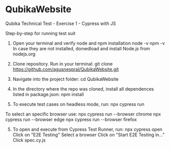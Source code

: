 # QubikaWebsite
Qubika Technical Test - Exercise 1 - Cypress with JS  

Step-by-step for running test suit
1. Open your terminal and verify node and npm installation
node -v
npm -v
In case they are not installed, donwdload and install Node.js from nodejs.org

2. Clone repository. Run in your terminal:
git clone https://github.com/agusnespral/QubikaWebsite.git

4. Navigate into the project folder:
cd QubikaWebsite

3. In the directory where the repo was cloned, install all dependences listed in package.json:
npm install

4. To execute test cases on headless mode, run:
npx cypress run

To select an specific browser use:
npx cypress run --browser chrome
npx cypress run --browser edge
npx cypress run --browser firefox

5. To open and execute from Cypress Test Runner, run:
npx cypress open
Click on "E2E Testing"
Select a browser
Click on "Start E2E Testing in..."
Click spec.cy.js 
